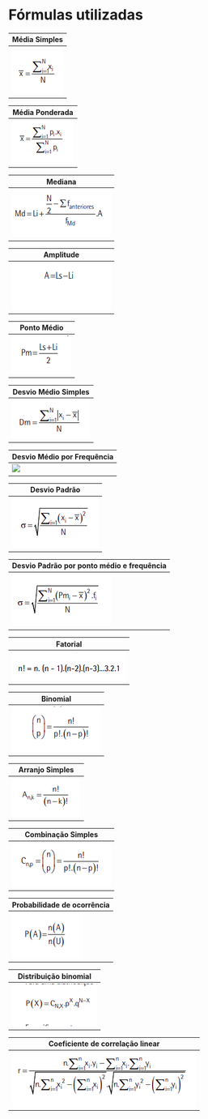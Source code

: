 # **Fórmulas utilizadas**

| Média Simples                   |
| ------------------------------- |
| <img src="./media-simples.png"> |

| Média Ponderada                   |
| --------------------------------- |
| <img src="./media-ponderada.png"> |

| Mediana                   |
| ------------------------- |
| <img src="./mediana.png"> |

| Amplitude                   |
| --------------------------- |
| <img src="./amplitude.png"> |

| Ponto Médio                   |
| ----------------------------- |
| <img src="./ponto-medio.png"> |

| Desvio Médio Simples                   |
| -------------------------------------- |
| <img src="./desvio-medio-simples.png"> |

| Desvio Médio por Frequência                   |
| --------------------------------------------- |
| <img src="./desvio-medio-pro-frequencia.png"> |

| Desvio Padrão                   |
| ------------------------------- |
| <img src="./desvio-padrao.png"> |

| Desvio Padrão por ponto médio e frequência |
| ------------------------------------------ |
| <img src="./desvio-padrao-frequencia.png"> |

| Fatorial                   |
| -------------------------- |
| <img src="./fatorial.png"> |

| Binomial                   |
| -------------------------- |
| <img src="./binomial.png"> |

| Arranjo Simples                   |
| --------------------------------- |
| <img src="./arranjo-simples.png"> |

| Combinação Simples                   |
| ------------------------------------ |
| <img src="./combinacao-simples.png"> |

| Probabilidade de ocorrência     |
| ------------------------------- |
| <img src="./probabilidade.png"> |

| Distribuição binomial                   |
| --------------------------------------- |
| <img src="./distribuicao-binomial.png"> |

| Coeficiente de correlação linear                   |
| -------------------------------------------------- |
| <img src="./coeficiente-de-correlacao-linear.png"> |
